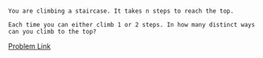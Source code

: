 ```

You are climbing a staircase. It takes n steps to reach the top.

Each time you can either climb 1 or 2 steps. In how many distinct ways can you climb to the top?

```

[Problem Link](https://leetcode.com/problems/climbing-stairs/)